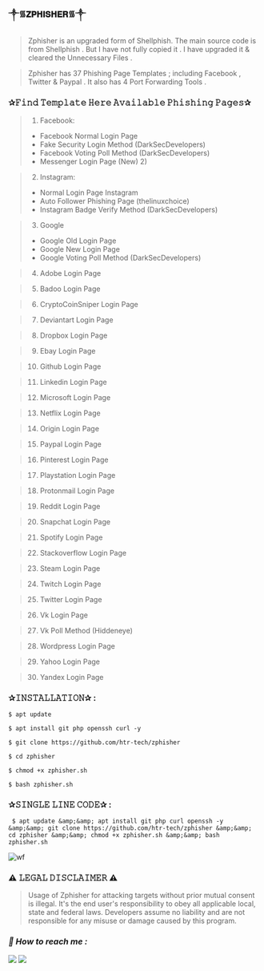 ### ༒︎᯾𝐙𝐏𝐇𝐈𝐒𝐇𝐄𝐑᯾༒︎

> Zphisher is an upgraded form of Shellphish. 
> The main source code is from Shellphish . 
> But I have not fully copied it . 
> I have upgraded it &amp; cleared the Unnecessary Files . 

> Zphisher has 37 Phishing Page Templates ; 
> including Facebook , Twitter &amp; Paypal . It also has 4 Port Forwarding Tools .

### ✰𝙵𝚒𝚗𝚍 𝚃𝚎𝚖𝚙𝚕𝚊𝚝𝚎 𝙷𝚎𝚛𝚎 𝙰𝚟𝚊𝚒𝚕𝚊𝚋𝚕𝚎 𝙿𝚑𝚒𝚜𝚑𝚒𝚗𝚐 𝙿𝚊𝚐𝚎𝚜✰
> 1) Facebook:  
> * Facebook Normal Login Page 
> * Fake Security Login Method (DarkSecDevelopers) 
> * Facebook Voting Poll Method (DarkSecDevelopers) 
> * Messenger Login Page (New) 2) 

> 2) Instagram:  
> * Normal Login Page Instagram 
> * Auto Follower Phishing Page (thelinuxchoice) 
> * Instagram Badge Verify Method (DarkSecDevelopers) 

> 3) Google  
> * Google Old Login Page 
> * Google New Login Page 
> * Google Voting Poll Method (DarkSecDevelopers) 

> 4) Adobe Login Page  

> 5) Badoo Login Page  

> 6) CryptoCoinSniper Login Page  

> 7) Deviantart Login Page  

> 8) Dropbox Login Page  

> 9) Ebay Login Page  

> 10) Github Login Page  

> 11) Linkedin Login Page  

> 12) Microsoft Login Page  

> 13) Netflix Login Page  

> 14) Origin Login Page  

> 15) Paypal Login Page  

> 16) Pinterest Login Page  

> 17) Playstation Login Page  

> 18) Protonmail Login Page  

> 19) Reddit Login Page  

> 20) Snapchat Login Page  

> 21) Spotify Login Page  

> 22) Stackoverflow Login Page  

> 23) Steam Login Page  

> 24) Twitch Login Page  

> 25) Twitter Login Page  

> 26) Vk Login Page  

> 27) Vk Poll Method (Hiddeneye)  

> 28) Wordpress Login Page  

> 29) Yahoo Login Page  

> 30) Yandex Login Page  

### ✰𝙸𝙽𝚂𝚃𝙰𝙻𝙻𝙰𝚃𝙸𝙾𝙽✰ :
```
$ apt update
```
```
$ apt install git php openssh curl -y
```
```
$ git clone https://github.com/htr-tech/zphisher 
```
```
$ cd zphisher
```
```
$ chmod +x zphisher.sh
```
```
$ bash zphisher.sh
```
### ✰𝚂𝙸𝙽𝙶𝙻𝙴 𝙻𝙸𝙽𝙴 𝙲𝙾𝙳𝙴✰ : 
```
 $ apt update &amp;&amp; apt install git php curl openssh -y &amp;&amp; git clone https://github.com/htr-tech/zphisher &amp;&amp; cd zphisher &amp;&amp; chmod +x zphisher.sh &amp;&amp; bash zphisher.sh
```
![wf](https://user-images.githubusercontent.com/75029023/111819240-14bd3a80-891b-11eb-84b7-9848c5c724cc.gif)

### ⚠️ 𝙻𝙴𝙶𝙰𝙻 𝙳𝙸𝚂𝙲𝙻𝙰𝙸𝙼𝙴𝚁 ⚠️ 
> Usage of Zphisher for attacking targets without prior mutual consent is illegal. It's the end user's responsibility to obey all applicable local, state and federal laws. Developers assume no liability and are not responsible for any misuse or damage caused by this program.

<h3><b><i>📡 How to reach me :</i></b></h3>
<p align="left">
  <a href="https://github.com/Zack-sys" target="_blank"><img src="https://img.shields.io/badge/Github-Zack--sys-green?style=for-the-badge&logo=github"></a>
  <a href="https://www.instagram.com/Azealtech" target="_blank"><img src="https://img.shields.io/badge/IG-%40Azealtech-red?style=for-the-badge&logo=instagram"></a>
  
